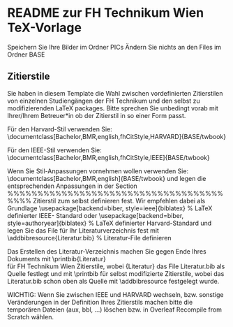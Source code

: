 # README zur FH Technikum Wien TeX-Vorlage
Speichern Sie Ihre Bilder im Ordner PICs
Ändern Sie nichts an den Files im Ordner BASE

## Zitierstile
Sie haben in diesem Template die Wahl zwischen vordefinierten Zitierstilen von einzelnen Studiengängen der FH Technikum und den selbst zu modifizierenden LaTeX packages. Bitte sprechen Sie unbedingt vorab mit Ihrer/Ihrem Betreuer*in ob der Zitierstil in so einer Form passt. 

Für den Harvard-Stil verwenden Sie:
        \documentclass[Bachelor,BMR,english,fhCitStyle,HARVARD]{BASE/twbook}

Für den IEEE-Stil verwenden Sie:
        \documentclass[Bachelor,BMR,english,fhCitStyle,IEEE]{BASE/twbook}

Wenn Sie Stil-Anpassungen vornehmen wollen verwenden Sie:
        \documentclass[Bachelor,BMR,english]{BASE/twbook} 
und legen die entsprechenden Anpassungen in der Section 
        %%%%%%%%%%%%%%%%%%%%%%%%%%%%%%%%%%%%%%%% Zitierstil zum selbst definieren
fest. Wir empfehlen dabei als Grundlage
        \usepackage[backend=biber, style=ieee]{biblatex}            % LaTeX definierter IEEE- Standard
oder 
        \usepackage[backend=biber, style=authoryear]{biblatex}     % LaTeX definierter Harvard-Standard
und legen Sie das File für Ihr Literaturverzeichnis fest mit
        \addbibresource{Literatur.bib}                              % Literatur-File definieren

Das Erstellen des Literatur-Verzeichnis machen Sie gegen Ende Ihres Dokuments mit
        \printbib{Literatur}      
für FH Technikum Wien Zitierstile, wobei {Literatur} das File Literatur.bib als Quelle festlegt und mit 
        \printbib
für selbst modifizierte Zitierstile, wobei das Literatur.bib schon oben als Quelle mit \addbibresource festgelegt wurde.

WICHTIG: Wenn Sie zwischen IEEE und HARVARD wechseln, bzw. sonstige Veränderungen in der Definition Ihres Zitierstils machen bitte die temporären Dateien (aux, bbl, ...) löschen bzw. in Overleaf Recompile from Scratch wählen.
